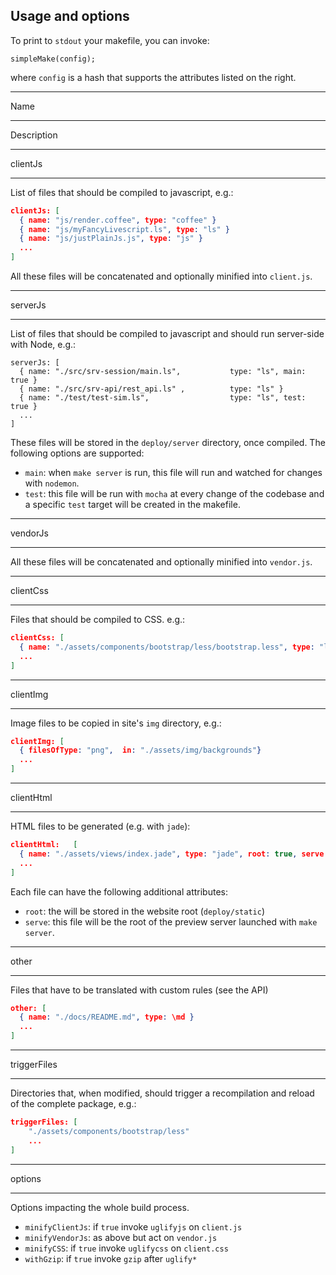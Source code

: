 ## Usage and options

To print to `stdout` your makefile, you can invoke:

```
simpleMake(config);
```

where `config` is a hash that supports the attributes listed on the right.



---
Name

---
Description




---
clientJs     

---
List of files that should be compiled to javascript, e.g.: 

```json
clientJs: [ 
  { name: "js/render.coffee", type: "coffee" } 
  { name: "js/myFancyLivescript.ls", type: "ls" } 
  { name: "js/justPlainJs.js", type: "js" } 
  ...
]
```

All these files will be concatenated and optionally minified into `client.js`. 


---
serverJs     

---
List of files that should be compiled to javascript and should run server-side with Node, e.g.: 

```
serverJs: [
  { name: "./src/srv-session/main.ls",           type: "ls", main: true }
  { name: "./src/srv-api/rest_api.ls" ,          type: "ls" }
  { name: "./test/test-sim.ls",                  type: "ls", test: true } 
  ...
]
```

These files will be stored in the `deploy/server` directory, once compiled. The following options are supported:

* `main`: when `make server` is run, this file will run and watched for changes with `nodemon`.
* `test`: this file will be run with `mocha` at every change of the codebase and a specific `test` target will be created in the makefile.

---
vendorJs     

---
All these files will be concatenated and optionally minified into `vendor.js`.





---
clientCss

---
Files that should be compiled to CSS. e.g.: 

```json
clientCss: [ 
  { name: "./assets/components/bootstrap/less/bootstrap.less", type: "less" } 
  ...
]
```

---
clientImg

---
Image files to be copied in site's `img` directory, e.g.: 

```json
clientImg: [ 
  { filesOfType: "png",  in: "./assets/img/backgrounds"} 
  ...
] 
```

---
clientHtml

---
HTML files to be generated (e.g. with `jade`):

```json
clientHtml:   [ 
  { name: "./assets/views/index.jade", type: "jade", root: true, serve: true } 
  ...
]
```

Each file can have the following additional attributes:

* `root`: the will be stored in the website root (`deploy/static`)
* `serve`: this file will be the root of the preview server launched with `make server`.

---

other

---
Files that have to be translated with custom rules (see the API)

```json
other: [
  { name: "./docs/README.md", type: \md }                               
  ...
]
```

---
triggerFiles

---
Directories that, when modified, should trigger a recompilation and reload of the complete package, e.g.:

```json
triggerFiles: [ 
    "./assets/components/bootstrap/less" 
    ...
]
```

---

options

---

Options impacting the whole build process.

* `minifyClientJs`: if `true` invoke `uglifyjs` on `client.js` 
* `minifyVendorJs`: as above but act on `vendor.js`
* `minifyCSS`: if `true` invoke `uglifycss` on `client.css`
* `withGzip`: if `true` invoke `gzip` after `uglify*`


